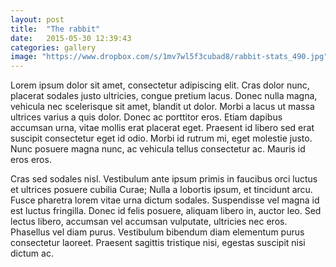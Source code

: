 ```yaml
---
layout: post
title:  "The rabbit"
date:   2015-05-30 12:39:43
categories: gallery
image: "https://www.dropbox.com/s/1mv7wl5f3cubad8/rabbit-stats_490.jpg"
---
```


Lorem ipsum dolor sit amet, consectetur adipiscing elit. Cras dolor nunc, placerat sodales justo ultricies, congue pretium lacus. Donec nulla magna, vehicula nec scelerisque sit amet, blandit ut dolor. Morbi a lacus ut massa ultrices varius a quis dolor. Donec ac porttitor eros. Etiam dapibus accumsan urna, vitae mollis erat placerat eget. Praesent id libero sed erat suscipit consectetur eget id odio. Morbi id rutrum mi, eget molestie justo. Nunc posuere magna nunc, ac vehicula tellus consectetur ac. Mauris id eros eros.

Cras sed sodales nisl. Vestibulum ante ipsum primis in faucibus orci luctus et ultrices posuere cubilia Curae; Nulla a lobortis ipsum, et tincidunt arcu. Fusce pharetra lorem vitae urna dictum sodales. Suspendisse vel magna id est luctus fringilla. Donec id felis posuere, aliquam libero in, auctor leo. Sed lectus libero, accumsan vel accumsan vulputate, ultricies nec eros. Phasellus vel diam purus. Vestibulum bibendum diam elementum purus consectetur laoreet. Praesent sagittis tristique nisi, egestas suscipit nisi dictum ac.